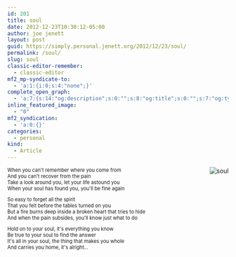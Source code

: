 ```yaml
---
id: 201
title: soul
date: 2012-12-23T10:30:12-05:00
author: joe jenett
layout: post
guid: https://simply.personal.jenett.org/2012/12/23/soul/
permalink: /soul/
slug: soul
classic-editor-remember:
  - classic-editor
mf2_mp-syndicate-to:
  - 'a:1:{i:0;s:4:"none";}'
complete_open_graph:
  - 'a:7:{s:14:"og:description";s:0:"";s:8:"og:title";s:0:"";s:7:"og:type";s:0:"";s:12:"twitter:card";s:7:"summary";s:15:"twitter:creator";s:0:"";s:19:"twitter:description";s:0:"";s:8:"og:image";s:0:"";}'
inline_featured_image:
  - "0"
mf2_syndication:
  - 'a:0:{}'
categories:
  - personal
kind:
  - Article
---
```

<div style="font-size:1em;">
<img style="position: relative; float: right; border: none;" src="https://jenett.org/simply.personal/images/soul.jpg" alt="soul">
<p style="font-size:.8em;">When you can't remember where you come from<br>
And you can't recover from the pain<br>
Take a look around you, let your life astound you<br>
When your soul has found you, you'll be fine again
</p>
<p style="font-size:.8em;">
So easy to forget all the spirit<br>
That you felt before the tables turned on you<br>
But a fire burns deep inside a broken heart that tries to hide<br>
And when the pain subsides, you'll know just what to do
</p>
<p style="font-size:.8em;">
Hold on to your soul, it's everything you know<br>
Be true to your soul to find the answer<br>
It's all in your soul, the thing that makes you whole<br>
And carries you home, it's alright...
</p>
</div>